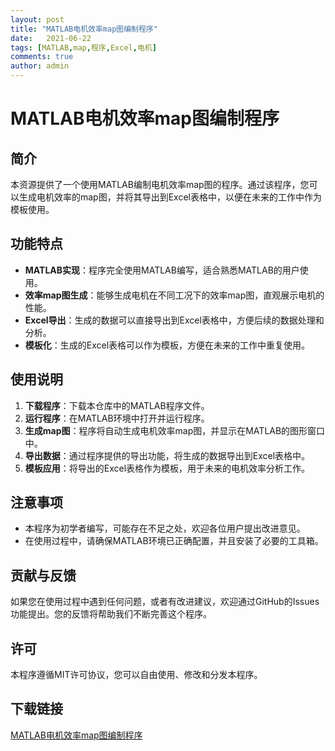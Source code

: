 ```yaml
---
layout: post
title: "MATLAB电机效率map图编制程序"
date:   2021-06-22
tags: [MATLAB,map,程序,Excel,电机]
comments: true
author: admin
---
```

# MATLAB电机效率map图编制程序

## 简介
本资源提供了一个使用MATLAB编制电机效率map图的程序。通过该程序，您可以生成电机效率的map图，并将其导出到Excel表格中，以便在未来的工作中作为模板使用。

## 功能特点
- **MATLAB实现**：程序完全使用MATLAB编写，适合熟悉MATLAB的用户使用。
- **效率map图生成**：能够生成电机在不同工况下的效率map图，直观展示电机的性能。
- **Excel导出**：生成的数据可以直接导出到Excel表格中，方便后续的数据处理和分析。
- **模板化**：生成的Excel表格可以作为模板，方便在未来的工作中重复使用。

## 使用说明
1. **下载程序**：下载本仓库中的MATLAB程序文件。
2. **运行程序**：在MATLAB环境中打开并运行程序。
3. **生成map图**：程序将自动生成电机效率map图，并显示在MATLAB的图形窗口中。
4. **导出数据**：通过程序提供的导出功能，将生成的数据导出到Excel表格中。
5. **模板应用**：将导出的Excel表格作为模板，用于未来的电机效率分析工作。

## 注意事项
- 本程序为初学者编写，可能存在不足之处，欢迎各位用户提出改进意见。
- 在使用过程中，请确保MATLAB环境已正确配置，并且安装了必要的工具箱。

## 贡献与反馈
如果您在使用过程中遇到任何问题，或者有改进建议，欢迎通过GitHub的Issues功能提出。您的反馈将帮助我们不断完善这个程序。

## 许可
本程序遵循MIT许可协议，您可以自由使用、修改和分发本程序。

## 下载链接

[MATLAB电机效率map图编制程序](https://pan.quark.cn/s/e2b4697040fc)